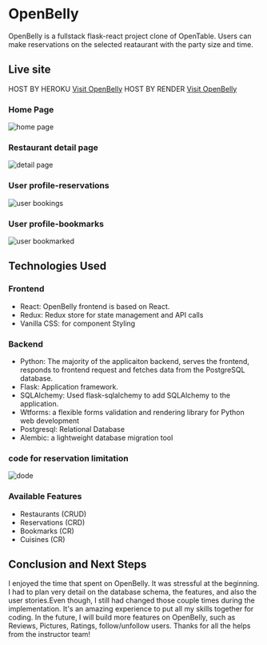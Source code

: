 # OpenBelly

OpenBelly is a fullstack flask-react project clone of OpenTable. Users can make reservations on the selected reataurant with the party size and time.

## Live site
HOST BY HEROKU
[Visit OpenBelly](https://openbelly.herokuapp.com)
HOST BY RENDER
[Visit OpenBelly](https://openbelly-backend.onrender.com)
### Home Page
![home page](https://i.imgur.com/Es6jv5A.png)
### Restaurant detail page
![detail page](https://i.imgur.com/ZpCSDj6.png)
### User profile-reservations
![user bookings](https://i.imgur.com/M5fcQIn.png)
### User profile-bookmarks
![user bookmarked](https://i.imgur.com/KBSAdfZ.png)

## Technologies Used
### Frontend
- React: OpenBelly frontend is based on React.
- Redux: Redux store for state management and API calls
- Vanilla CSS: for component Styling  

### Backend
- Python: The majority of the applicaiton backend, serves the frontend, responds to frontend request and fetches data from the PostgreSQL database.
- Flask: Application framework. 
- SQLAlchemy: Used flask-sqlalchemy to add SQLAlchemy to the application. 
- Wtforms: a flexible forms validation and rendering library for Python web development
- Postgresql: Relational Database
- Alembic: a lightweight database migration tool
### code for reservation limitation
![dode](https://i.imgur.com/CtmrWvL.png)

### Available Features
- Restaurants (CRUD)
- Reservations (CRD)
- Bookmarks (CR)
- Cuisines (CR)

## Conclusion and Next Steps
I enjoyed the time that spent on OpenBelly. It was stressful at the beginning. I had to plan very detail on the database schema, the features, and also the user stories.Even though, I still had changed those couple times during the implementation. It's an amazing experience to put all my skills together for coding.
In the future, I will build more features on OpenBelly, such as Reviews, Pictures, Ratings, follow/unfollow users. 
Thanks for all the helps from the instructor team! 
